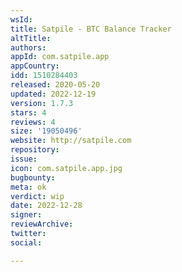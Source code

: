 ```yaml
---
wsId: 
title: Satpile - BTC Balance Tracker
altTitle: 
authors: 
appId: com.satpile.app
appCountry: 
idd: 1510284403
released: 2020-05-20
updated: 2022-12-19
version: 1.7.3
stars: 4
reviews: 4
size: '19050496'
website: http://satpile.com
repository: 
issue: 
icon: com.satpile.app.jpg
bugbounty: 
meta: ok
verdict: wip
date: 2022-12-28
signer: 
reviewArchive: 
twitter: 
social: 

---
```


